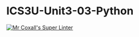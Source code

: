 # ICS3U-Unit3-03-Python

[![Mr Coxall's Super Linter](https://github.com/Evgeny-Vovk/ICS3U-Unit3-03-Python/workflows/Mr%20Coxall's%20Super%20Linter/badge.svg)](https://github.com/Evgeny-Vovk/ICS3U-Unit3-03-Python/actions)
